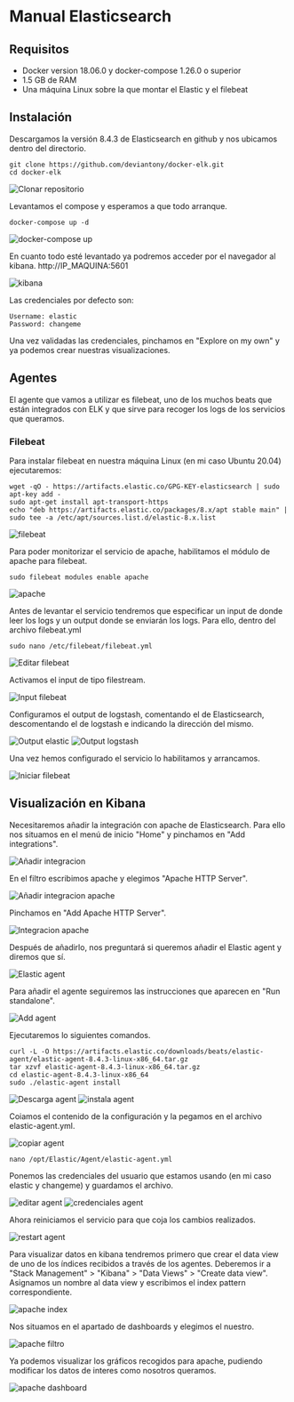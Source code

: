 # Manual Elasticsearch

## Requisitos

* Docker version 18.06.0 y docker-compose 1.26.0 o superior
* 1.5 GB de RAM
* Una máquina Linux sobre la que montar el Elastic y el filebeat

## Instalación

Descargamos la versión 8.4.3 de Elasticsearch en github y nos ubicamos dentro del directorio.

    git clone https://github.com/deviantony/docker-elk.git
    cd docker-elk

![Clonar repositorio](capturas/clonado.png)

Levantamos el compose y esperamos a que todo arranque.

    docker-compose up -d

![docker-compose up](capturas/composeup.png)

En cuanto todo esté levantado ya podremos acceder por el navegador al kibana. http://IP_MAQUINA:5601

![kibana](capturas/kibana.png)

Las credenciales por defecto son:

    Username: elastic
    Password: changeme

Una vez validadas las credenciales, pinchamos en "Explore on my own" y ya podemos crear nuestras visualizaciones.

## Agentes

El agente que vamos a utilizar es filebeat, uno de los muchos beats que están integrados con ELK y que sirve para recoger los logs de los servicios que queramos.

### Filebeat

Para instalar filebeat en nuestra máquina Linux (en mi caso Ubuntu 20.04) ejecutaremos:

    wget -qO - https://artifacts.elastic.co/GPG-KEY-elasticsearch | sudo apt-key add -
    sudo apt-get install apt-transport-https
    echo "deb https://artifacts.elastic.co/packages/8.x/apt stable main" | sudo tee -a /etc/apt/sources.list.d/elastic-8.x.list

![filebeat](capturas/filebeat.png)


Para poder monitorizar el servicio de apache, habilitamos el módulo de apache para filebeat.

    sudo filebeat modules enable apache

![apache](capturas/apache.png)

Antes de levantar el servicio tendremos que especificar un input de donde leer los logs y un output donde se enviarán los logs. Para ello, dentro del archivo filebeat.yml

    sudo nano /etc/filebeat/filebeat.yml

![Editar filebeat](capturas/editarfilebeat.png)

Activamos el input de tipo filestream.

![Input filebeat](capturas/inputfilebeat.png)

Configuramos el output de logstash, comentando el de Elasticsearch, descomentando el de logstash e indicando la dirección del mismo.

![Output elastic](capturas/outputelastic.png)
![Output logstash](capturas/outputlogstash.png)

Una vez hemos configurado el servicio lo habilitamos y arrancamos.

![Iniciar filebeat](capturas/enablefilebeat.png)

## Visualización en Kibana

Necesitaremos añadir la integración con apache de Elasticsearch. Para ello nos situamos en el menú de inicio "Home" y pinchamos en "Add integrations".

![Añadir integracion](capturas/addintegrations.png)

En el filtro escribimos apache y elegimos "Apache HTTP Server".

![Añadir integracion apache](capturas/apacheint.png)

Pinchamos en "Add Apache HTTP Server".

![Integracion apache](capturas/apacheintegracion.png)

Después de añadirlo, nos preguntará si queremos añadir el Elastic agent y diremos que sí.

![Elastic agent](capturas/elasticagent.png)

Para añadir el agente seguiremos las instrucciones que aparecen en "Run standalone".

![Add agent](capturas/addagent.png)

Ejecutaremos lo siguientes comandos.

    curl -L -O https://artifacts.elastic.co/downloads/beats/elastic-agent/elastic-agent-8.4.3-linux-x86_64.tar.gz
    tar xzvf elastic-agent-8.4.3-linux-x86_64.tar.gz
    cd elastic-agent-8.4.3-linux-x86_64
    sudo ./elastic-agent install

![Descarga agent](capturas/descargaagent.png)
![instala agent](capturas/instalaagent.png)

Coiamos el contenido de la configuración y la pegamos en el archivo elastic-agent.yml.

![copiar agent](capturas/copiaragent.png)

    nano /opt/Elastic/Agent/elastic-agent.yml

Ponemos las credenciales del usuario que estamos usando (en mi caso elastic y changeme) y guardamos el archivo.

![editar agent](capturas/editaragent.png)
![credenciales agent](capturas/credagent.png)

Ahora reiniciamos el servicio para que coja los cambios realizados.

![restart agent](capturas/restartagent.png)

Para visualizar datos en kibana tendremos primero que crear el data view de uno de los índices recibidos a través de los agentes. Deberemos ir a "Stack Management" > "Kibana" > "Data Views" > "Create data view". Asignamos un nombre al data view y escribimos el index pattern correspondiente.

![apache index](capturas/apacheindex.png)

Nos situamos en el apartado de dashboards y elegimos el nuestro.

![apache filtro](capturas/apachefiltro.png)

Ya podemos visualizar los gráficos recogidos para apache, pudiendo modificar los datos de interes como nosotros queramos.

![apache dashboard](capturas/apachedashboard.png)